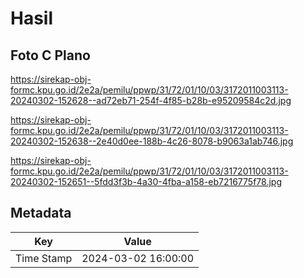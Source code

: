 # Hasil

## Foto C Plano

https://sirekap-obj-formc.kpu.go.id/2e2a/pemilu/ppwp/31/72/01/10/03/3172011003113-20240302-152628--ad72eb71-254f-4f85-b28b-e95209584c2d.jpg

https://sirekap-obj-formc.kpu.go.id/2e2a/pemilu/ppwp/31/72/01/10/03/3172011003113-20240302-152638--2e40d0ee-188b-4c26-8078-b9063a1ab746.jpg

https://sirekap-obj-formc.kpu.go.id/2e2a/pemilu/ppwp/31/72/01/10/03/3172011003113-20240302-152651--5fdd3f3b-4a30-4fba-a158-eb7216775f78.jpg


## Metadata

| Key        | Value               |
| ---------- | ------------------- |
| Time Stamp | 2024-03-02 16:00:00 |



